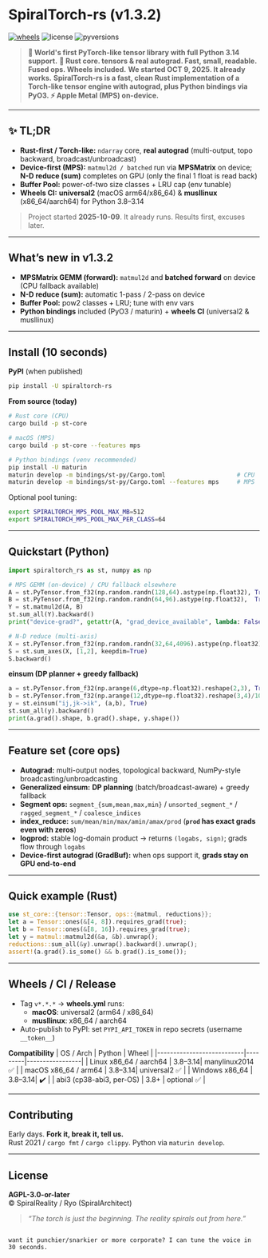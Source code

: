 # SpiralTorch-rs (v1.3.2)

[![wheels](https://img.shields.io/github/actions/workflow/status/RyoSpiralArchitect/spiraltorch/wheels.yml?label=wheels&logo=github)](https://github.com/RyoSpiralArchitect/spiraltorch/actions/workflows/wheels.yml)
![license](https://img.shields.io/badge/license-AGPL--3.0--or--later-blue.svg)
![pyversions](https://img.shields.io/pypi/pyversions/spiraltorch-rs.svg)

> **🚨 World's first PyTorch-like tensor library with full Python 3.14 support.**
> **🧠 Rust core. tensors & real autograd. Fast, small, readable. Fused ops. Wheels included.**
> **We started OCT 9, 2025. It already works.**
> **SpiralTorch-rs is a fast, clean Rust implementation of a Torch-like tensor engine with autograd, plus Python bindings via PyO3. ⚡ Apple Metal (MPS) on-device.**  


---

## ✨ TL;DR

- **Rust-first / Torch-like:** `ndarray` core, **real autograd** (multi-output, topo backward, broadcast/unbroadcast)
- **Device-first (MPS):** `matmul2d / batched` run via **MPSMatrix** on device;  
  **N-D reduce (sum)** completes on GPU (only the final 1 float is read back)
- **Buffer Pool:** power-of-two size classes + LRU cap (env tunable)
- **Wheels CI:** **universal2** (macOS arm64/x86_64) & **musllinux** (x86_64/aarch64) for Python 3.8–3.14

> Project started **2025-10-09**. It already runs. Results first, excuses later.

---

## What’s new in **v1.3.2**

- **MPSMatrix GEMM (forward):** `matmul2d` and **batched forward** on device (CPU fallback available)
- **N-D reduce (sum):** automatic 1-pass / 2-pass on device
- **Buffer Pool:** pow2 classes + LRU; tune with env vars
- **Python bindings** included (PyO3 / maturin) + **wheels CI** (universal2 & musllinux)

---

## Install (10 seconds)

**PyPI** (when published)
```bash
pip install -U spiraltorch-rs
```

**From source (today)**
```bash
# Rust core (CPU)
cargo build -p st-core

# macOS (MPS)
cargo build -p st-core --features mps

# Python bindings (venv recommended)
pip install -U maturin
maturin develop -m bindings/st-py/Cargo.toml                    # CPU
maturin develop -m bindings/st-py/Cargo.toml --features mps     # MPS
```

Optional pool tuning:
```bash
export SPIRALTORCH_MPS_POOL_MAX_MB=512
export SPIRALTORCH_MPS_POOL_MAX_PER_CLASS=64
```

---

## Quickstart (Python)

```python
import spiraltorch_rs as st, numpy as np

# MPS GEMM (on-device) / CPU fallback elsewhere
A = st.PyTensor.from_f32(np.random.randn(128,64).astype(np.float32), True).to("mps")
B = st.PyTensor.from_f32(np.random.randn(64,96).astype(np.float32),  True).to("mps")
Y = st.matmul2d(A, B)
st.sum_all(Y).backward()
print("device-grad?", getattr(A, "grad_device_available", lambda: False)())

# N-D reduce (multi-axis)
X = st.PyTensor.from_f32(np.random.randn(32,64,4096).astype(np.float32), True).to("mps")
S = st.sum_axes(X, [1,2], keepdim=True)
S.backward()
```

**einsum (DP planner + greedy fallback)**
```python
a = st.PyTensor.from_f32(np.arange(6,dtype=np.float32).reshape(2,3), True)
b = st.PyTensor.from_f32(np.arange(12,dtype=np.float32).reshape(3,4)/10, True)
y = st.einsum("ij,jk->ik", (a,b), True)
st.sum_all(y).backward()
print(a.grad().shape, b.grad().shape, y.shape())
```

---

## Feature set (core ops)

- **Autograd:** multi-output nodes, topological backward, NumPy-style broadcasting/unbroadcasting  
- **Generalized einsum:** **DP planning** (batch/broadcast-aware) + greedy fallback  
- **Segment ops:** `segment_{sum,mean,max,min}` / `unsorted_segment_*` / `ragged_segment_*` / `coalesce_indices`  
- **index_reduce:** `sum/mean/min/max/amin/amax/prod` (**`prod` has exact grads even with zeros**)  
- **logprod:** stable log-domain product → returns `(logabs, sign)`; grads flow through `logabs`  
- **Device-first autograd (GradBuf):** when ops support it, **grads stay on GPU end-to-end**

---

## Quick example (Rust)

```rust
use st_core::{tensor::Tensor, ops::{matmul, reductions}};
let a = Tensor::ones(&[4, 8]).requires_grad(true);
let b = Tensor::ones(&[8, 16]).requires_grad(true);
let y = matmul::matmul2d(&a, &b).unwrap();
reductions::sum_all(&y).unwrap().backward().unwrap();
assert!(a.grad().is_some() && b.grad().is_some());
```

---

## Wheels / CI / Release

- Tag `v*.*.*` → **wheels.yml** runs:
  - **macOS**: universal2 (arm64 / x86_64)
  - **musllinux**: x86_64 / aarch64
- Auto-publish to PyPI: set `PYPI_API_TOKEN` in repo secrets (username `__token__`)

**Compatibility**
| OS / Arch                 | Python  | Wheel           |
|---------------------------|---------|-----------------|
| Linux x86_64 / aarch64    | 3.8–3.14| manylinux2014 ✅ |
| macOS x86_64 / arm64      | 3.8–3.14| universal2 ✅    |
| Windows x86_64            | 3.8–3.14| ✔️              |
| abi3 (cp38-abi3, per-OS)  | 3.8+    | optional ✅      |

---

## Contributing

Early days. **Fork it, break it, tell us.**  
Rust 2021 / `cargo fmt` / `cargo clippy`. Python via `maturin develop`.

---

## License

**AGPL-3.0-or-later**  
© SpiralReality / Ryo (SpiralArchitect)

> *“The torch is just the beginning. The reality spirals out from here.”*
```

want it punchier/snarkier or more corporate? I can tune the voice in 30 seconds.
